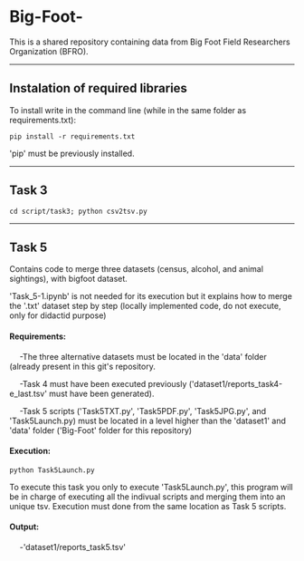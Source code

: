 # Big-Foot-
This is a shared repository containing data from Big Foot Field Researchers Organization (BFRO).

---
## Instalation of required libraries

To install write in the command line (while in the same folder as requirements.txt):

```shell
pip install -r requirements.txt
```
'pip' must be previously installed.

---

## Task 3

```shell
cd script/task3; python csv2tsv.py
```

---

## Task 5
Contains code to merge three datasets (census, alcohol, and animal sightings), with bigfoot dataset.

'Task_5-1.ipynb' is not needed for its execution but it explains how to merge the '.txt' dataset step by step (locally implemented code, do not execute, only for didactid purpose)

#### Requirements:

  &emsp; -The three alternative datasets must be located in the 'data' folder (already present in this git's repository.
  
  &emsp; -Task 4 must have been executed previously ('dataset1/reports_task4-e_last.tsv' must have been generated).
  
  &emsp; -Task 5 scripts ('Task5TXT.py', 'Task5PDF.py', 'Task5JPG.py', and 'Task5Launch.py) must be located in a level higher than the 'dataset1' and 'data' folder ('Big-Foot' folder for this repository)

#### Execution:
```shell
python Task5Launch.py    
```
To execute this task you only to execute 'Task5Launch.py', this program will be in charge of executing all the indivual scripts and merging them into an unique tsv. Execution must done from the same location as Task 5 scripts.

#### Output:
  &emsp; -'dataset1/reports_task5.tsv'
